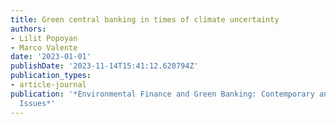 ```yaml
---
title: Green central banking in times of climate uncertainty
authors:
- Lilit Popoyan
- Marco Valente
date: '2023-01-01'
publishDate: '2023-11-14T15:41:12.620794Z'
publication_types:
- article-journal
publication: '*Environmental Finance and Green Banking: Contemporary and Emerging
  Issues*'
---
```

